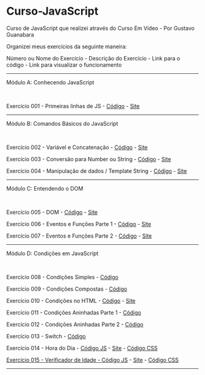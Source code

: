 # Curso-JavaScript
Curso de JavaScript que realizei através do Curso Em Vídeo - Por Gustavo Guanabara

Organizei meus exercícios da seguinte maneira:

Número ou Nome do Exercício - Descrição do Exercício - Link para o código - Link para visualizar o funcionamento

<hr>
<p> Módulo A: Conhecendo JavaScript</p><br>
<p>
Exercício 001 - Primeiras linhas de JS - <a href="https://github.com/WallissonDev/curso-javascript/blob/main/Aula04/ex001.html">Código</a> - <a href="https://wallissondev.github.io/curso-javascript/Aula04/ex001.html>" rel="next" target="_blank">Site</a>
</p>
<hr>

<p> Módulo B: Comandos Básicos do JavaScript</p><br>

<p>
Exercício 002 - Variável e Concatenação - <a href="https://github.com/WallissonDev/curso-javascript/blob/main/Aula06/ex002.html">Código</a> - <a href="https://wallissondev.github.io/curso-javascript/Aula06/ex002.html>" rel="next" target="_blank">Site</a>
</p>

<p>
Exercício 003 - Conversão para Number ou String - <a href="https://github.com/WallissonDev/curso-javascript/blob/main/Aula06/ex003.html">Código</a> - <a href="https://wallissondev.github.io/curso-javascript/Aula06/ex003.html>" rel="next" target="_blank">Site</a>
</p>

<p>
Exercício 004 - Manipulação de dados / Template String -  <a href="https://github.com/WallissonDev/curso-javascript/blob/main/Aula06/ex004.html">Código</a> - <a href="https://wallissondev.github.io/curso-javascript/Aula06/ex004.html>" rel="next" target="_blank">Site</a>
</p>
<hr>

<p> Módulo C: Entendendo o DOM</p><br>

<p>
Exercício 005 - DOM -  <a href="https://github.com/WallissonDev/curso-javascript/blob/main/Aula09/ex005.html">Código</a> - <a href="https://wallissondev.github.io/curso-javascript/Aula09/ex005.html>" rel="next" target="_blank">Site</a>
</p>

<p>
Exercício 006 - Eventos e Funções Parte 1 -  <a href="https://github.com/WallissonDev/curso-javascript/blob/main/Aula10/ex006.html">Código</a> - <a href="https://wallissondev.github.io/curso-javascript/Aula10/ex006.html>" rel="next" target="_blank">Site</a>
</p>

<p>
Exercício 007 - Eventos e Funções Parte 2 -  <a href="https://github.com/WallissonDev/curso-javascript/blob/main/Aula10/ex007.html">Código</a> - <a href="https://wallissondev.github.io/curso-javascript/Aula10/ex007.html>" rel="next" target="_blank">Site</a>
</p>
<hr>

<p> Módulo D: Condições em JavaScript</p><br>

<p>
Exercício 008 - Condições Simples -  <a href="https://github.com/WallissonDev/curso-javascript/blob/main/Aula11/ex008.js">Código</a>
</p>

<p>
Exercício 009 - Condições Compostas -  <a href="https://github.com/WallissonDev/curso-javascript/blob/main/Aula11/ex009.js">Código</a>
</p>

<p>
Exercício 010 - Condições no HTML -  <a href="https://github.com/WallissonDev/curso-javascript/blob/main/Aula11/ex010.html">Código</a> - <a href="https://wallissondev.github.io/curso-javascript/Aula11/ex010.html>" rel="next" target="_blank">Site</a>
</p>

<p>
Exercício 011 - Condições Aninhadas Parte 1 -  <a href="https://github.com/WallissonDev/curso-javascript/blob/main/Aula12/ex011.js">Código</a>
</p>

<p>
Exercício 012 - Condições Aninhadas Parte 2 -  <a href="https://github.com/WallissonDev/curso-javascript/blob/main/Aula12/ex012.js">Código</a>
</p>

<p>
Exercício 013 - Switch -  <a href="https://github.com/WallissonDev/curso-javascript/blob/main/Aula12/ex013.js">Código</a>
</p>

<p>
Exercício 014 - Hora do Dia - <a href="https://github.com/WallissonDev/curso-javascript/blob/main/Aula12/script.js">Código JS</a> - <a href="https://wallissondev.github.io/curso-javascript/Aula12/ex014-solved.html>">Site</a> - <a href="https://github.com/WallissonDev/curso-javascript/blob/main/Aula12/estilo.css"> Código CSS
</p>

<p>
Exercício 015 - Verificador de Idade - <a href="https://github.com/WallissonDev/curso-javascript/blob/main/Aula12/script_ex15.js">Código JS</a> - <a href="https://wallissondev.github.io/curso-javascript/Aula12/ex015-solved.html>">Site</a> - <a href="https://github.com/WallissonDev/curso-javascript/blob/main/Aula12/style.css"> Código CSS
</p>
<hr>

